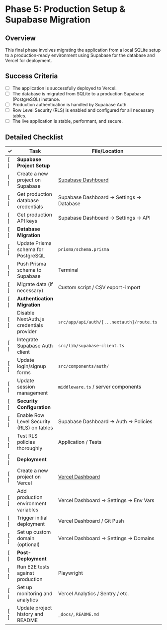 # Phase 5: Production Setup & Supabase Migration

## Overview
This final phase involves migrating the application from a local SQLite setup to a production-ready environment using Supabase for the database and Vercel for deployment.

## Success Criteria
- [ ] The application is successfully deployed to Vercel.
- [ ] The database is migrated from SQLite to a production Supabase (PostgreSQL) instance.
- [ ] Production authentication is handled by Supabase Auth.
- [ ] Row Level Security (RLS) is enabled and configured for all necessary tables.
- [ ] The live application is stable, performant, and secure.

## Detailed Checklist

| ✓ | Task                                     | File/Location                                 | Dependencies                      | Time    | Status      | Notes                                                         |
|---|------------------------------------------|-----------------------------------------------|-----------------------------------|---------|-------------|---------------------------------------------------------------|
| [ ] | **Supabase Project Setup**               |                                               |                                   |         |             |                                                               |
| [ ] | Create a new project on Supabase         | [Supabase Dashboard](https://supabase.com/dashboard) | Supabase Account                  | 10 min  | Not Started | Choose a region close to your users.                          |
| [ ] | Get production database credentials      | Supabase Dashboard → Settings → Database      | Supabase Project                  | 5 min   | Not Started | Use the connection pooler string for serverless environments. |
| [ ] | Get production API keys                | Supabase Dashboard → Settings → API           | Supabase Project                  | 5 min   | Not Started | `NEXT_PUBLIC_SUPABASE_URL`, `NEXT_PUBLIC_SUPABASE_ANON_KEY`   |
| [ ] | **Database Migration**                   |                                               |                                   |         |             |                                                               |
| [ ] | Update Prisma schema for PostgreSQL    | `prisma/schema.prisma`                        | Supabase Credentials              | 10 min  | Not Started | Change provider from `sqlite` to `postgresql`.                |
| [ ] | Push Prisma schema to Supabase           | Terminal                                      | Updated Schema                    | 10 min  | Not Started | `npx prisma db push`                                          |
| [ ] | Migrate data (if necessary)            | Custom script / CSV export-import             | Schema Pushed                     | 1-2 hrs | Not Started | For existing data; can be skipped for new projects.         |
| [ ] | **Authentication Migration**             |                                               |                                   |         |             |                                                               |
| [ ] | Disable NextAuth.js credentials provider | `src/app/api/auth/[...nextauth]/route.ts`     | Supabase Project                  | 10 min  | Not Started | Switch to a Supabase provider or remove NextAuth.js.        |
| [ ] | Integrate Supabase Auth client         | `src/lib/supabase-client.ts`                  | Supabase API Keys                 | 20 min  | Not Started | Use `@supabase/auth-helpers-nextjs`.                          |
| [ ] | Update login/signup forms              | `src/components/auth/`                        | Supabase Auth Client              | 30 min  | Not Started | Use `supabase.auth.signInWithPassword` and `signUp`.        |
| [ ] | Update session management              | `middleware.ts` / server components           | Supabase Auth Client              | 20 min  | Not Started | Get session from Supabase instead of NextAuth.js.           |
| [ ] | **Security Configuration**               |                                               |                                   |         |             |                                                               |
| [ ] | Enable Row Level Security (RLS) on tables| Supabase Dashboard → Auth → Policies          | Database Migrated                 | 60 min  | Not Started | Create policies for all tables that handle sensitive data.    |
| [ ] | Test RLS policies thoroughly           | Application / Tests                           | RLS Enabled                       | 45 min  | Not Started | Ensure users can only access data they are allowed to.      |
| [ ] | **Deployment**                           |                                               |                                   |         |             |                                                               |
| [ ] | Create a new project on Vercel         | [Vercel Dashboard](https://vercel.com)        | Vercel Account, GitHub Repo       | 10 min  | Not Started | Connect your GitHub repository.                             |
| [ ] | Add production environment variables   | Vercel Dashboard → Settings → Env Vars        | Supabase Credentials & Keys       | 15 min  | Not Started | Add all `SUPABASE_*` and other production secrets.          |
| [ ] | Trigger initial deployment             | Vercel Dashboard / Git Push                   | Vercel Project                    | 10 min  | Not Started | Push to the main branch to deploy.                            |
| [ ] | Set up custom domain (optional)        | Vercel Dashboard → Settings → Domains         | Deployed App                      | 15 min  | Not Started | Point your domain's DNS records to Vercel.                  |
| [ ] | **Post-Deployment**                      |                                               |                                   |         |             |                                                               |
| [ ] | Run E2E tests against production       | Playwright                                    | Deployed App                      | 30 min  | Not Started | Verify all critical user flows work on the live site.       |
| [ ] | Set up monitoring and analytics        | Vercel Analytics / Sentry / etc.              | Deployed App                      | 20 min  | Not Started | Monitor performance and errors.                               |
| [ ] | Update project history and README      | `_docs/`, `README.md`                         | Successful Deployment             | 15 min  | Not Started | Log project launch and update setup instructions.             |
